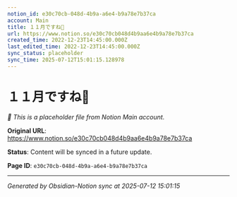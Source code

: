 ```yaml
---
notion_id: e30c70cb-048d-4b9a-a6e4-b9a78e7b37ca
account: Main
title: １１月ですね🍂
url: https://www.notion.so/e30c70cb048d4b9aa6e4b9a78e7b37ca
created_time: 2022-12-23T14:45:00.000Z
last_edited_time: 2022-12-23T14:45:00.000Z
sync_status: placeholder
sync_time: 2025-07-12T15:01:15.128978
---
```


# １１月ですね🍂

*🔄 This is a placeholder file from Notion Main account.*

**Original URL**: https://www.notion.so/e30c70cb048d4b9aa6e4b9a78e7b37ca

**Status**: Content will be synced in a future update.

**Page ID**: `e30c70cb-048d-4b9a-a6e4-b9a78e7b37ca`

---

*Generated by Obsidian-Notion sync at 2025-07-12 15:01:15*
